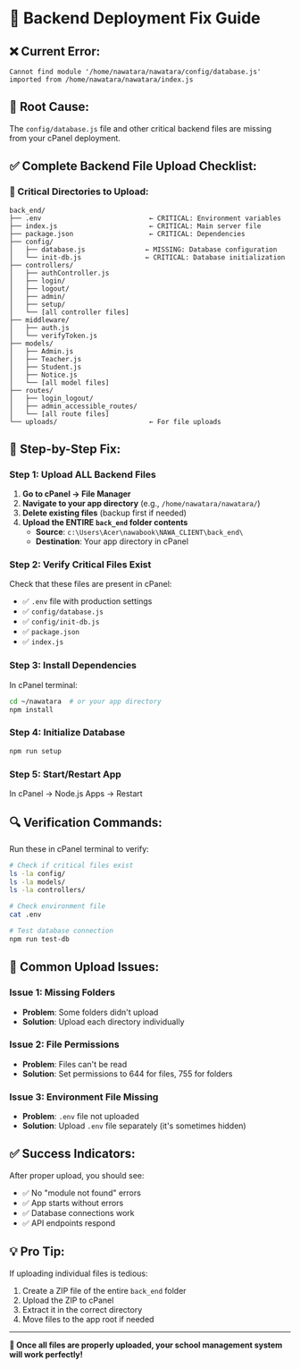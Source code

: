 # 🔧 Backend Deployment Fix Guide

## ❌ Current Error:
```
Cannot find module '/home/nawatara/nawatara/config/database.js' imported from /home/nawatara/nawatara/index.js
```

## 🎯 Root Cause:
The `config/database.js` file and other critical backend files are missing from your cPanel deployment.

## ✅ Complete Backend File Upload Checklist:

### 📁 Critical Directories to Upload:
```
back_end/
├── .env                           ← CRITICAL: Environment variables
├── index.js                       ← CRITICAL: Main server file
├── package.json                   ← CRITICAL: Dependencies
├── config/
│   ├── database.js               ← MISSING: Database configuration
│   └── init-db.js                ← CRITICAL: Database initialization
├── controllers/
│   ├── authController.js
│   ├── login/
│   ├── logout/
│   ├── admin/
│   ├── setup/
│   └── [all controller files]
├── middleware/
│   ├── auth.js
│   └── verifyToken.js
├── models/
│   ├── Admin.js
│   ├── Teacher.js
│   ├── Student.js
│   ├── Notice.js
│   └── [all model files]
├── routes/
│   ├── login_logout/
│   ├── admin_accessible_routes/
│   └── [all route files]
└── uploads/                       ← For file uploads
```

## 🚀 Step-by-Step Fix:

### Step 1: Upload ALL Backend Files
1. **Go to cPanel → File Manager**
2. **Navigate to your app directory** (e.g., `/home/nawatara/nawatara/`)
3. **Delete existing files** (backup first if needed)
4. **Upload the ENTIRE `back_end` folder contents**
   - **Source**: `c:\Users\Acer\nawabook\NAWA_CLIENT\back_end\`
   - **Destination**: Your app directory in cPanel

### Step 2: Verify Critical Files Exist
Check that these files are present in cPanel:
- ✅ `.env` file with production settings
- ✅ `config/database.js`
- ✅ `config/init-db.js`
- ✅ `package.json`
- ✅ `index.js`

### Step 3: Install Dependencies
In cPanel terminal:
```bash
cd ~/nawatara  # or your app directory
npm install
```

### Step 4: Initialize Database
```bash
npm run setup
```

### Step 5: Start/Restart App
In cPanel → Node.js Apps → Restart

## 🔍 Verification Commands:
Run these in cPanel terminal to verify:
```bash
# Check if critical files exist
ls -la config/
ls -la models/
ls -la controllers/

# Check environment file
cat .env

# Test database connection
npm run test-db
```

## 🚨 Common Upload Issues:

### Issue 1: Missing Folders
- **Problem**: Some folders didn't upload
- **Solution**: Upload each directory individually

### Issue 2: File Permissions
- **Problem**: Files can't be read
- **Solution**: Set permissions to 644 for files, 755 for folders

### Issue 3: Environment File Missing
- **Problem**: `.env` file not uploaded
- **Solution**: Upload `.env` file separately (it's sometimes hidden)

## ✅ Success Indicators:
After proper upload, you should see:
- ✅ No "module not found" errors
- ✅ App starts without errors
- ✅ Database connections work
- ✅ API endpoints respond

## 💡 Pro Tip:
If uploading individual files is tedious:
1. Create a ZIP file of the entire `back_end` folder
2. Upload the ZIP to cPanel
3. Extract it in the correct directory
4. Move files to the app root if needed

---
**🎯 Once all files are properly uploaded, your school management system will work perfectly!**
